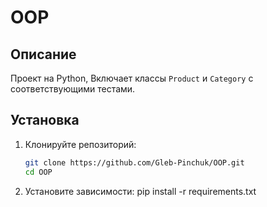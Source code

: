 # OOP

## Описание

Проект на Python,  Включает классы `Product` и `Category` с соответствующими тестами.

## Установка

1. Клонируйте репозиторий:

   ```bash
   git clone https://github.com/Gleb-Pinchuk/OOP.git
   cd OOP

2. Установите зависимости:
   pip install -r requirements.txt
